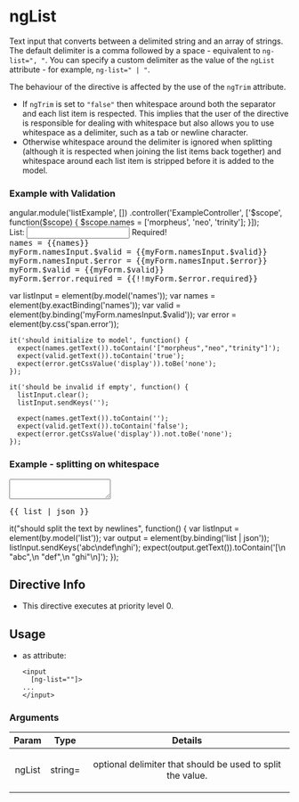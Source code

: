 



# ngList








Text input that converts between a delimited string and an array of strings. The default
delimiter is a comma followed by a space - equivalent to `ng-list=", "`. You can specify a custom
delimiter as the value of the `ngList` attribute - for example, `ng-list=" | "`.

The behaviour of the directive is affected by the use of the `ngTrim` attribute.
* If `ngTrim` is set to `"false"` then whitespace around both the separator and each
  list item is respected. This implies that the user of the directive is responsible for
  dealing with whitespace but also allows you to use whitespace as a delimiter, such as a
  tab or newline character.
* Otherwise whitespace around the delimiter is ignored when splitting (although it is respected
  when joining the list items back together) and whitespace around each list item is stripped
  before it is added to the model.

### Example with Validation

<example name="ngList-directive" module="listExample">
  <file name="app.js">
     angular.module('listExample', [])
       .controller('ExampleController', ['$scope', function($scope) {
         $scope.names = ['morpheus', 'neo', 'trinity'];
       }]);
  </file>
  <file name="index.html">
   <form name="myForm" ng-controller="ExampleController">
     <label>List: <input name="namesInput" ng-model="names" ng-list required></label>
     <span role="alert">
       <span class="error" ng-show="myForm.namesInput.$error.required">
       Required!</span>
     </span>
     <br>
     <tt>names = {{names}}</tt><br/>
     <tt>myForm.namesInput.$valid = {{myForm.namesInput.$valid}}</tt><br/>
     <tt>myForm.namesInput.$error = {{myForm.namesInput.$error}}</tt><br/>
     <tt>myForm.$valid = {{myForm.$valid}}</tt><br/>
     <tt>myForm.$error.required = {{!!myForm.$error.required}}</tt><br/>
    </form>
  </file>
  <file name="protractor.js" type="protractor">
    var listInput = element(by.model('names'));
    var names = element(by.exactBinding('names'));
    var valid = element(by.binding('myForm.namesInput.$valid'));
    var error = element(by.css('span.error'));

    it('should initialize to model', function() {
      expect(names.getText()).toContain('["morpheus","neo","trinity"]');
      expect(valid.getText()).toContain('true');
      expect(error.getCssValue('display')).toBe('none');
    });

    it('should be invalid if empty', function() {
      listInput.clear();
      listInput.sendKeys('');

      expect(names.getText()).toContain('');
      expect(valid.getText()).toContain('false');
      expect(error.getCssValue('display')).not.toBe('none');
    });
  </file>
</example>

### Example - splitting on whitespace
<example name="ngList-directive-newlines">
  <file name="index.html">
   <textarea ng-model="list" ng-list="&#10;" ng-trim="false"></textarea>
   <pre>{{ list | json }}</pre>
  </file>
  <file name="protractor.js" type="protractor">
    it("should split the text by newlines", function() {
      var listInput = element(by.model('list'));
      var output = element(by.binding('list | json'));
      listInput.sendKeys('abc\ndef\nghi');
      expect(output.getText()).toContain('[\n  "abc",\n  "def",\n  "ghi"\n]');
    });
  </file>
</example>








## Directive Info


* This directive executes at priority level 0.


## Usage



* as attribute:
    ```
    <input
      [ng-list=""]>
    ...
    </input>
    ```




### Arguments

| Param | Type | Details |
| :--: | :--: | :--: |
| ngList | string= | <p>optional delimiter that should be used to split the value.</p>  |




